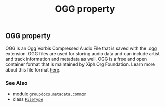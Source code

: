 ﻿---
title: OGG property
second_title: GroupDocs.Metadata for Python via .NET API References
description: 
type: docs
url: /python-net/groupdocs.metadata.common/filetype/ogg/
is_root: false
weight: 610
---

## OGG property


OGG is an Ogg Vorbis Compressed Audio File that is saved with the .ogg extension. OGG files are used for storing audio data and can include artist and track information and metadata as well. OGG is a free and open container format that is maintained by Xiph.Org Foundation.
Learn more about this file format [here](https://docs.fileformat.com/audio/ogg/).

### See Also
* module [`groupdocs.metadata.common`](../../)
* class [`FileType`](/metadata/python-net/groupdocs.metadata.common/filetype)
